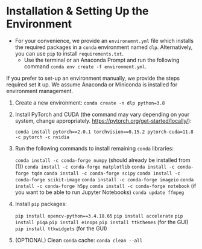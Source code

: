 # Installation & Setting Up the Environment

* For your convenience, we provide an `environemnt.yml` file which installs the required packages in a `conda`
  environment named `dlp`. Alternatively, you can use `pip` to install `requirements.txt`.
    * Use the terminal or an Anaconda Prompt and run the following command `conda env create -f environment.yml`.

If you prefer to set-up an environment manually, we provide the steps required set it up. 
We assume Anaconda or Miniconda is installed for environment management.

1. Create a new environment: `conda create -n dlp python=3.8`
2. Install PyTorch and CUDA (the command may vary depending on your system, change appropriately. https://pytorch.org/get-started/locally/):

    `conda install pytorch==2.0.1 torchvision==0.15.2 pytorch-cuda=11.8 -c pytorch -c nvidia`

3. Run the following commands to install remaining `conda` libraries:

    `conda install -c conda-forge numpy` (should already be installed from (1))
    `conda install -c conda-forge matplotlib`
    `conda install -c conda-forge tqdm`
    `conda install -c conda-forge scipy`
    `conda install -c conda-forge scikit-image`
    `conda install -c conda-forge imageio`
    `conda install -c conda-forge h5py`
    `conda install -c conda-forge notebook` (if you want to be able to run Jupyter Notebooks)
    `conda update ffmpeg`

4. Install `pip` packages:

    `pip install opencv-python==3.4.18.65`
    `pip install accelerate`
    `pip install piqa`
    `pip install einops`
    `pip install ttkthemes` (for the GUI)
    `pip install ttkwidgets` (for the GUI)

5. (OPTIONAL) Clean `conda` cache: `conda clean --all`
